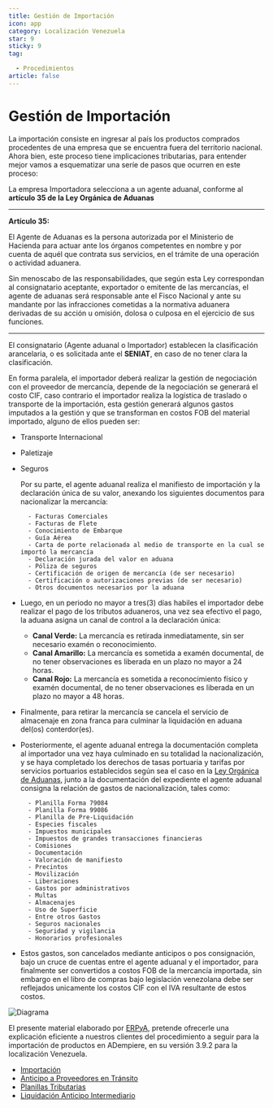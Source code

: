 ```yaml
---
title: Gestión de Importación
icon: app
category: Localización Venezuela
star: 9
sticky: 9
tag:

  - Procedimientos
article: false
---
```


**Gestión de Importación**
==========================

La importación consiste en ingresar al país los productos comprados procedentes de una empresa que se encuentra fuera del territorio nacional. Ahora bien, este proceso tiene implicaciones tributarias, para entender mejor vamos a esquematizar una seríe de pasos que ocurren en este proceso:

La empresa Importadora selecciona a un agente aduanal, conforme al **artículo 35 de la Ley Orgánica de Aduanas**

----
**Artículo 35:**

El Agente de Aduanas es la persona autorizada por el Ministerio de Hacienda para actuar ante los órganos competentes en nombre y por cuenta de aquél que contrata sus servicios, en el trámite de una operación o actividad aduanera.

Sin menoscabo de las responsabilidades, que según esta Ley correspondan al consignatario aceptante, exportador o emitente de las mercancías, el agente de aduanas será responsable ante el Fisco Nacional y ante su mandante por las infracciones cometidas a la normativa aduanera derivadas de su acción u omisión, dolosa o culposa en el ejercicio de sus funciones.
____
El consignatario (Agente aduanal o Importador) establecen la clasificación arancelaria, o es solicitada ante el **SENIAT**, en caso de no tener clara la clasificación.

En forma paralela, el importador deberá realizar la gestión de negociación con el proveedor de mercancía, depende de la negociación se generará el costo CIF, caso contrario el importador realiza la logística de traslado o transporte de la importación, esta gestión generará algunos gastos imputados a la gestión y que se transforman en costos FOB del material importado, alguno de ellos pueden ser:

- Transporte Internacional
- Paletizaje
- Seguros

    Por su parte, el agente aduanal realiza el manifiesto de importación y la declaración única de su valor, anexando los siguientes documentos para nacionalizar la mercancía:

        - Facturas Comerciales
        - Facturas de Flete
        - Conocimiento de Embarque
        - Guía Aérea
        - Carta de porte relacionada al medio de transporte en la cual se importó la mercancía
        - Declaración jurada del valor en aduana
        - Póliza de seguros
        - Certificación de origen de mercancía (de ser necesario)
        - Certificación o autorizaciones previas (de ser necesario)
        - Otros documentos necesarios por la aduana

- Luego, en un periodo no mayor a tres(3) días habiles el importador debe realizar el pago de los tributos aduaneros, una vez sea efectivo el pago, la aduana asigna un canal de control a la declaración única:

  - **Canal Verde:** La mercancía es retirada inmediatamente, sin ser necesario examén o reconocimiento.
  - **Canal Amarillo:** La mercancía es sometida a examén documental, de no tener observaciones es liberada en un plazo no mayor a 24 horas.
  - **Canal Rojo:** La mercancía es sometida a reconocimiento físico y examén documental, de no tener observaciones es liberada en un plazo no mayor a 48 horas.

- Finalmente, para retirar la mercancía se cancela el servicio de almacenaje en zona franca para culminar la liquidación en aduana del(os) conterdor(es).

- Posteriormente, el agente aduanal entrega la documentación completa al importador una vez haya culminado en su totalidad la nacionalización, y se haya completado los derechos de tasas portuaria y tarifas por servicios portuarios establecidos según sea el caso en la [Ley Orgánica de Aduanas](../import/LEY_ORGANICA_DE_ADUANAS.pdf), junto a la documentación del expediente el agente aduanal consigna la relación de gastos de nacionalización, tales como:

        - Planilla Forma 79084
        - Planilla Forma 99086
        - Planilla de Pre-Liquidación
        - Especies fiscales
        - Impuestos municipales
        - Impuestos de grandes transacciones financieras
        - Comisiones
        - Documentación 
        - Valoración de manifiesto
        - Precintos
        - Movilización 
        - Liberaciones
        - Gastos por administrativos
        - Multas
        - Almacenajes
        - Uso de Superficie
        - Entre otros Gastos
        - Seguros nacionales
        - Seguridad y vigilancia
        - Honorarios profesionales

- Estos gastos, son cancelados mediante anticipos o pos consignación, bajo un cruce de cuentas entre el agente aduanal y el importador, para finalmente ser convertidos a costos FOB de la mercancía importada, sin embargo en el libro de compras bajo legislación venezolana debe ser reflejados unicamente los costos CIF con el IVA resultante de estos costos.

![Diagrama](/assets/img/docs/lve/procedures/import/resources/Compras_Import.png)

El presente material elaborado por [ERPyA](https://erpya.com/), pretende ofrecerle una explicación eficiente a nuestros clientes del procedimiento a seguir para la importación de productos en ADempiere, en su versión 3.9.2 para la localización Venezuela.

- [Importación](import)
- [Anticipo a Proveedores en Tránsito](advance-payment-to-transit-providers)
- [Planillas Tributarias](taxliability)
- [Liquidación Anticipo Intermediario](intermediary-advance-settlement)
